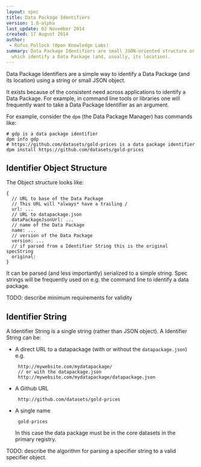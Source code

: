 ```yaml
---
layout: spec
title: Data Package Identifiers
version: 1.0-alpha
last_update: 02 November 2014
created: 17 August 2014
author:
 - Rufus Pollock (Open Knowledge Labs)
summary: Data Package Identifiers are small JSON-oriented structure or strings
  which identify a Data Package (and, usually, its location).
---
```


Data Package Identifiers are a simple way to identify a Data Package (and its
location) using a string or small JSON object.

It exists because of the consistent need across applications to identify a Data
Package. For example, in command line tools or libraries one will frequently
want to take a Data Package Identifier as an argument.

For example, consider the `dpm` (the Data Package Manager) has commands like:

    # gdp is a data package identifier
    dpm info gdp
    # https://github.com/datasets/gold-prices is a data package identifier
    dpm install https://github.com/datasets/gold-prices

## Identifier Object Structure

The Object structure looks like:

    {
      // URL to base of the Data Package
      // This URL will *always* have a trailing /
      url: ...
      // URL to datapackage.json
      dataPackageJsonUrl: ...
      // name of the Data Package
      name: ...
      // version of the Data Package
      version: ...
      // if parsed from a Identifier String this is the original specString
      original: 
    }

It can be parsed (and less importantly) serialized to a simple string. Spec
strings will be frequently used on e.g. the command line to identify a data
package.

TODO: describe minimum requirements for validity

## Identifier String

A Identifier String is a single string (rather than JSON object). A Identifier String can be:

* A direct URL to a datapackage (with or without the `datapackage.json`) e.g.

       http://mywebsite.com/mydatapackage/
       // or with the datapackage.json
       http://mywebsite.com/mydatapackage/datapackage.json

* A Github URL

       http://github.com/datasets/gold-prices

* A single name

       gold-prices

   In this case the data package must be in the core datasets in the primary registry.

TODO: describe the algorithm for parsing a specifier string to a valid specifier object.

